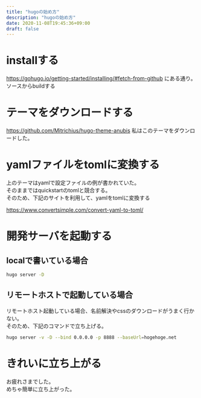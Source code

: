 ```yaml
---
title: "hugoの始め方"
description: "hugoの始め方"
date: 2020-11-08T19:45:36+09:00
draft: false
---
```


# installする

https://gohugo.io/getting-started/installing/#fetch-from-github にある通り。
ソースからbuildする

# テーマをダウンロードする

https://github.com/Mitrichius/hugo-theme-anubis
私はこのテーマをダウンロードした。

# yamlファイルをtomlに変換する

上のテーマはyamlで設定ファイルの例が書かれていた。  
そのままではquickstartのtomlと競合する。  
そのため、下記のサイトを利用して、yamlをtomlに変換する  

https://www.convertsimple.com/convert-yaml-to-toml/

# 開発サーバを起動する

## localで書いている場合

```sh
hugo server -D
```

## リモートホストで起動している場合

リモートホスト起動している場合、名前解決やcssのダウンロードがうまく行かない。  
そのため、下記のコマンドで立ち上げる。

```sh
hugo server -v -D --bind 0.0.0.0 -p 8888 --baseUrl=hogehoge.net
```


# きれいに立ち上がる

お疲れさまでした。  
めちゃ簡単に立ち上がった。
